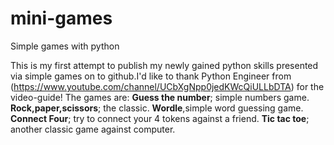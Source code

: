 # mini-games
 Simple games with python

This is my first attempt to publish my newly gained python skills presented via simple games on to github.I'd like to thank Python Engineer from (https://www.youtube.com/channel/UCbXgNpp0jedKWcQiULLbDTA) for the video-guide!
The games are:
**Guess the number**; simple numbers game.
**Rock,paper,scissors**; the classic.
**Wordle**,simple word guessing game.
**Connect Four**; try to connect your 4 tokens against a friend.
**Tic tac toe**; another classic game against computer.
